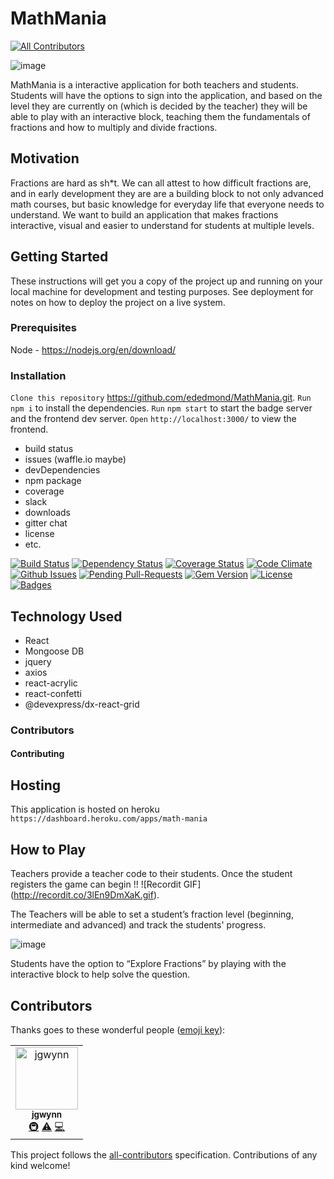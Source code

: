 # MathMania
[![All Contributors](https://img.shields.io/badge/all_contributors-1-orange.svg?style=flat-square)](#contributors)

![image](https://user-images.githubusercontent.com/45190468/57975733-16272000-799d-11e9-9c9d-beacfa8b5865.png)

MathMania is a interactive application for both teachers and students. Students will have the options to sign into the application, and based on the level they are currently on (which is decided by the teacher) they will be able to play with an interactive block, teaching them the fundamentals of fractions and how to multiply and divide fractions.

## Motivation

Fractions are hard as sh*t. We can all attest to how difficult fractions are, and in early development they are are a building block to not only advanced math courses, but basic knowledge for everyday life that everyone needs to understand. We want to build an application that makes fractions interactive, visual and easier to understand for students at multiple levels.

## Getting Started

These instructions will get you a copy of the project up and running on your local machine for development and testing purposes. See deployment for notes on how to deploy the project on a live system.

### Prerequisites

Node - https://nodejs.org/en/download/

### Installation

```Clone this repository``` https://github.com/ededmond/MathMania.git. 
```Run``` ```npm i``` to install the dependencies.
```Run``` ```npm start``` to start the badge server and the frontend dev server.
```Open``` ```http://localhost:3000/``` to view the frontend.

- build status
- issues (waffle.io maybe)
- devDependencies
- npm package
- coverage
- slack
- downloads
- gitter chat
- license
- etc.

[![Build Status](http://img.shields.io/travis/badges/badgerbadgerbadger.svg?style=flat-square)](https://travis-ci.org/badges/badgerbadgerbadger) [![Dependency Status](http://img.shields.io/gemnasium/badges/badgerbadgerbadger.svg?style=flat-square)](https://gemnasium.com/badges/badgerbadgerbadger) [![Coverage Status](http://img.shields.io/coveralls/badges/badgerbadgerbadger.svg?style=flat-square)](https://coveralls.io/r/badges/badgerbadgerbadger) [![Code Climate](http://img.shields.io/codeclimate/github/badges/badgerbadgerbadger.svg?style=flat-square)](https://codeclimate.com/github/badges/badgerbadgerbadger) [![Github Issues](http://githubbadges.herokuapp.com/badges/badgerbadgerbadger/issues.svg?style=flat-square)](https://github.com/badges/badgerbadgerbadger/issues) [![Pending Pull-Requests](http://githubbadges.herokuapp.com/badges/badgerbadgerbadger/pulls.svg?style=flat-square)](https://github.com/badges/badgerbadgerbadger/pulls) [![Gem Version](http://img.shields.io/gem/v/badgerbadgerbadger.svg?style=flat-square)](https://rubygems.org/gems/badgerbadgerbadger) [![License](http://img.shields.io/:license-mit-blue.svg?style=flat-square)](http://badges.mit-license.org) [![Badges](http://img.shields.io/:badges-9/9-ff6799.svg?style=flat-square)](https://github.com/badges/badgerbadgerbadger)

## Technology Used

- React
- Mongoose DB
- jquery
- axios
- react-acrylic
- react-confetti
- @devexpress/dx-react-grid

### Contributors

#### Contributing

## Hosting

This application is hosted on heroku ```https://dashboard.heroku.com/apps/math-mania```

## How to Play

Teachers provide a teacher code to their students.  Once the student registers the game can begin !! ![Recordit GIF] (http://recordit.co/3lEn9DmXaK.gif).  

The Teachers will be able to set a student’s fraction level (beginning, intermediate and advanced) and track the students' progress.  

![image](https://user-images.githubusercontent.com/45190468/57975740-37880c00-799d-11e9-9a60-e31b0bc661e3.png)

Students have the option to “Explore Fractions” by playing with the interactive block to help solve the question.  
## Contributors

Thanks goes to these wonderful people ([emoji key](https://allcontributors.org/docs/en/emoji-key)):

<!-- ALL-CONTRIBUTORS-LIST:START - Do not remove or modify this section -->
<!-- prettier-ignore -->
<table><tr><td align="center"><a href="https://github.com/jgwynn36"><img src="https://avatars3.githubusercontent.com/u/45190468?v=4" width="100px;" alt="jgwynn"/><br /><sub><b>jgwynn</b></sub></a><br /><a href="#infra-jgwynn36" title="Infrastructure (Hosting, Build-Tools, etc)">🚇</a> <a href="https://github.com/ededmond/MathMania/commits?author=jgwynn36" title="Tests">⚠️</a> <a href="https://github.com/ededmond/MathMania/commits?author=jgwynn36" title="Code">💻</a></td></tr></table>

<!-- ALL-CONTRIBUTORS-LIST:END -->

This project follows the [all-contributors](https://github.com/all-contributors/all-contributors) specification. Contributions of any kind welcome!